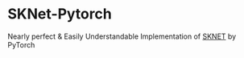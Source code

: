 # SKNet-Pytorch
Nearly perfect &amp; Easily Understandable Implementation of [SKNET](https://arxiv.org/abs/1903.06586) by PyTorch
